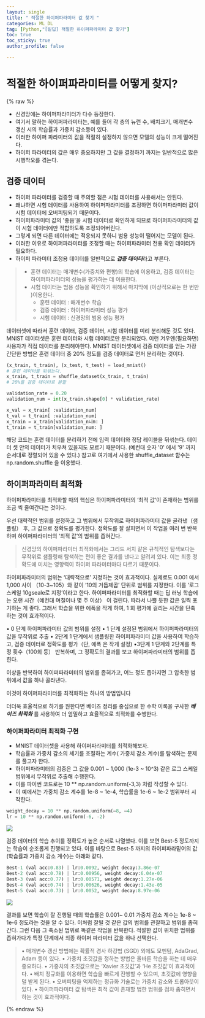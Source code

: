 ```yaml
---
layout: single
title: " 적절한 하이퍼파라미터 값 찾기 "
categories: ML_DL
tag: [Python,"[밑딥] 적절한 하이퍼파라미터 값 찾기"]
toc: true
toc_sticky: true
author_profile: false

---
```

# 적절한 하이퍼파라미터를 어떻게 찾지?
{% raw %}

- 신경망에는 하이퍼파라미터가 다수 등장한다.
- 여기서 말하는 하이퍼파라미터는, 예를 들어 각 층의 뉴런 수, 배치크기, 매개변수 갱신 시의 학습률과 가중치 감소등이 있다.
- 이러한 하이퍼 파라미터의 값을 적절히 설정하지 않으면 모델의 성능이 크게 떨어진다.
- 하이퍼 파라미터의 값은 매우 중요하지만 그 값을 결정하기 까지는 일반적으로 많은 시행착오를 겪는다.

## 검증 데이터

- 하이퍼 파라미터를 검증할 때 주의할 점은 시험 데이터를 사용해서는 안된다.
- 왜냐하면 시험 데이터를 사용하여 하이퍼파라미터를 조정하면 하이퍼파라미터 값이 시험 데이터에 오버피팅되기 때문이다.
- 하이퍼파라미터 값의 '좋음'을 시험 데이터로 확인하게 되므로 하이퍼파라미터의 값이 시험 데이터에만 적합하도록 조정되어버린다.
- 그렇게 되면 다른 데이터에는 적응되지 못하니 범용 성능이 떨어지는 모델이 된다.
- 이러한 이유로 하이퍼파라미터를 조정할 때는 하이퍼파라미터 전용 확인 데이터가 필요하다.
- 하이퍼 파라미터 조정용 데이터를 일반적으로 ***검증 데이터***라고 부른다.

>- 훈련 데이터는 매개변수(가중치와 편향)의 학습에 이용하고, 검증 데이터는 하이퍼파라미터의 성능을 평가하는 데 이용한다.
>- 시험 데이터는 범용 성능을 확인하기 위해서 마지막에 (이상적으로는 한 번만 )이용한다.
>	- 훈련 데이터 : 매개변수 학습
>	- 검증 데이터 : 하이퍼파라미터 성능 평가
>	- 시험 데이터 : 신경망의 범용 성능 평가

데이터셋에 따라서 훈련 데이터, 검증 데이터, 시험 데이터를 미리 분리해둔 것도 있다.
MNIST 데이터셋은 훈련 데이터와 시험 데이터로만 분리되었다.
이런 겨우엔(필요하면) 사용자가 직접 데이터를 분리해야한다.
MNIST 데이터셋에서 검증 데이터를 얻는 가장 간단한 방법은 훈련 데이터 중 20% 정도를 검증 데이터로 먼저 분리하는 것이다.

```python
(x_train, t_train), (x_test, t_test) = load_mnist() 
# 훈련 데이터를 뒤섞는다. 
x_train, t_train = shuffle_dataset(x_train, t_train) 
# 20%를 검증 데이터로 분할

validation_rate = 0.20 
validation_num = int(x_train.shape[0] * validation_rate) 

x_val = x_train[ :validation_num] 
t_val = t_train[ :validation_num] 
x_train = x_train[validation_n니m: ] 
t_train = t_train[validation_num: ]
```

해당 코드는 훈련 데이터를 분리하기 전에 입력 데이터와 정답 레이블을 뒤섞는다.
데이터 셋 안의 데이터가 치우쳐 있을지도 모르기 때문이다.
(예컨대 숫자 '0' 에서 '9' 까지 순서대로 정렬되어 있을 수 있다.)
참고로 여기에서 사용한 shuffle_dataset 함수는 np.random.shuffle 을 이용했다.

## 하이퍼파라미터 최적화

하이퍼파라미터를 최적화할 때의 핵심은 하이퍼파라미터의 ‘최적 값’이 존재하는 범위를 조금 씩 줄여간다는 것이다. 

우선 대략적인 범위를 설정하고 그 범위에서 무작위로 하이퍼파라미터 값을 골라낸（샘플링） 후, 그 값으로 정확도를 평가한다. 
정확도를 잘 살피면서 이 작업을 여러 번 반복하며 하이퍼파라미터의 ‘최적 값’의 범위를 좁혀간다.

> 신경망의 하이퍼파라미터 최적화에서는 그리드 서치 같은 규칙적인 탐색보다는 무작위로 샘플링해 탐색하는 편이 좋은 결과를 낸다고 알려져 있다.
> 이는 최종 정확도에 미치는 영향력이 하이퍼 파라미터마다 다르기 때문이다.

하이퍼파라미터의 범위는 ‘대략적으로’ 지정하는 것이 효과적이다. 
실제로도 0.001 에서 1,000 사이 （10-3~105）와 같이 ‘10의 거듭제곱’ 단위로 범위를 지정한다. 
이를 ‘로그 스케일 10gseale로 지정’이라고 한다. 
하이퍼파라미터를 최적화할 때는 딥 러닝 학습에는 오랜 시간（예컨대 며칠이나 몇 주 이상） 이 걸린다. 
따라서 나쁠 듯한 값은 일찍 포기하는 게 좋다. 
그래서 학습을 위한 에폭을 작게 하여, 1 회 평가에 걸리는 시간을 단축하는 것이 효과적이다.

• 0 단계 하이퍼파라미터 값의 범위를 설정
• 1 단계 설정된 범위에서 하이퍼파라미터의 값을 무작위로 추출 
• 2단계 1 단계에서 샘플링한 하이퍼파라미터 값을 사용하여 학습하고, 검증 데이터로 정확도를 평가（단, 에폭 은 작게 설정)
•3단계 1 단계와 2단계를 특정 횟수（100회 등） 반복하며, 그 정확도의 결과를 보고 하이퍼파라미터의 범위를 좁힌다. 

이상을 반복하여 하이퍼파라미터의 범위를 좁혀가고, 어느 정도 좁아지면 그 압축한 범위에서 값을 하나 골라낸다. 

이것이 하이퍼파라미터를 최적화하는 하나의 방법입니다

더더욱 효율적으로 하기를 원한다면 베이즈 정리를 중심으로 한 수학 이록을 구사한 ***베이즈 최적화*** 를 사용하여 더 엄밀하고 효율적으로 최적화를 수행한다.

### 하이퍼파라미터 최적화 구현

- MNIST 데이터셋을 사용해 하이퍼파라미터를 최적화해보자.
- 학습률과 가중치 감소의 세기를 조절하는 계수( 가중치 감소 계수)를 탐색하는 문제를 풀고자 한다.
- 하이퍼파라미터의 검증은 그 값을 0.001 ~ 1,000 (1e-3 ~ 10^3) 같은 로그 스케일 범위에서 무작위로 추출해 수행한다.
- 이를 파이썬 코드로는 10 ** np.random.uniform(-3,3) 처럼 작성할 수 있다.
- 이 예에서는 가중치 감소 계수를 1e-8 ~ 1e-4, 학습률을 1e-6 ~ 1e-2 범위부터 시작한다.
```python
weight_decay = 10 ** np.random.uniform(—8, —4)
lr = 10 ** np.random.uniform(-6, -2)
```

![](https://i.imgur.com/6t5Ca0j.png)


검증 데이터의 학습 추이를 정확도가 높은 순서로 나열했다.
이를 보면 Best-5 정도까지는 학습이 순조롭게 진행되고 있다.
이를 바탕으로 Best-5 까지의 하이퍼파라밑어의 값(학습률과 가중치 감소 계수)는 아래와 같다.

```python
Best-1 (val acc:0.83) | lr:0.0092, weight decay:3.86e-07
Best-2 (val acc:0.78) | lr:0.00956, weight decay:6.04e-07
Best-3 (val acc:0.77) | lr:0.00571, weight decay:1.27e-06
Best-4 (val acc:0.74) | lr:0.00626, weight decay:1.43e-05
Best-5 (val acc:0.73) | lr:0.0052, weight decay:8.97e-06
```
![](https://i.imgur.com/IoadXVO.png)


결과를 보면 학습이 잘 진행될 때의 학습률은 0.001~ 0.01 
가중치 감소 계수는 1e-8 ~ 1e-6 정도라는 것을 알 수 있다.
이처럼 잘될 것 같은 값의 범위를 관찰하고 범위를 좁혀간다.
그런 다음 그 축소된 범위로 똑같은 작업을 반복한다.
적절한 값이 위치한 범위를 좁혀가다가 특정 단계에서 최종 하이퍼 파라미터 값을 하나 선택한다.

> • 매개변수 갱신 방법에는 확률적 경사 하강법 (SGD) 외에도 모멘텀, AdaGrad, Adam 등이 있다. 
> • 가중치 초깃값을 정하는 방법은 올바른 학습을 하는 데 매우 중요하다. • 가중치의 초깃값으로는 ‘Xavier 초깃값’과 ‘He 초깃값’이 효과적이다. 
> • 배치 정규화를 이용하면 학습을 빠르게 진행할 수 있으며, 초깃값에 영향을 덜 받게 된다. 
> • 오버피팅을 억제하는 정규화 기술로는 가중치 감소와 드롭아웃이 있다. 
> • 하이퍼파라미터 값 탐색은 최적 값이 존재할 법한 범위를 점차 좁히면서 하는 것이 효과적이다.



{% endraw %}
